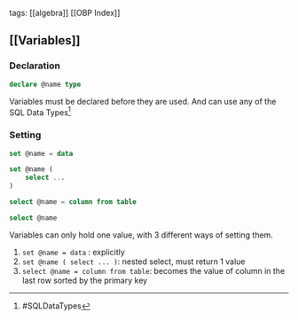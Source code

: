 tags: [[algebra]] [[OBP Index]] 
## [[Variables]]
### Declaration
```sql
declare @name type
```

Variables must be declared before they are used. And can use any of the SQL Data Types[^type]

### Setting
```sql
set @name = data

set @name (
	select ...
)

select @name = column from table

select @name
```

Variables can only hold one value, with 3 different ways of setting them.
1.	`set @name = data` : explicitly
2.	`set @name ( select ... )`: nested select, must return 1 value
3.	`select @name = column from table`: becomes the value of column in the last row sorted by the primary key

[^type]: #SQLDataTypes 